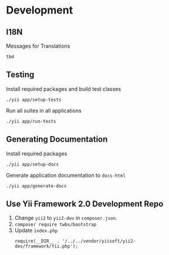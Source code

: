 Development
===========

I18N
----

Messages for Translations
```
tbd
```

Testing
-------

Install required packages and build test classes
```
./yii app/setup-tests
```

Run all suites in all applications
```
./yii app/run-tests
```

Generating Documentation
------------------------

Install required packages
```
./yii app/setup-docs
```

Generate application documentation to `docs-html`
```
./yii app/generate-docs
```

Use Yii Framework 2.0 Development Repo
--------------------------------------

1. Change `yii2` to `yii2-dev` in `composer.json`.
2. `composer require twbs/bootstrap`
3. Update `index.php`
   ```
   require(__DIR__ . '/../../vendor/yiisoft/yii2-dev/framework/Yii.php');
   ```


